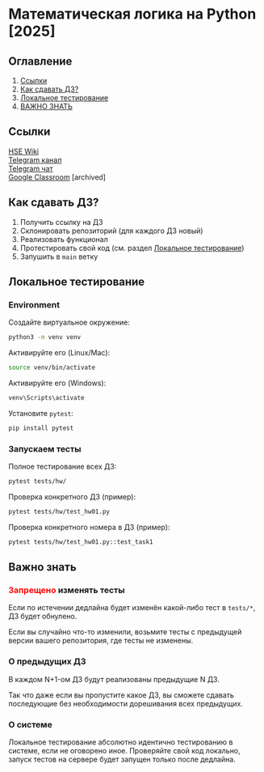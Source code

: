 # Математическая логика на Python [2025]

## Оглавление

1. [Ссылки](#Ссылки)
2. [Как сдавать ДЗ?](#Как-сдавать-ДЗ?)
3. [Локальное тестирование](#Локальное-тестирование)
4. [ВАЖНО ЗНАТЬ](#важно-знать)

## Ссылки
[HSE Wiki](http://wiki.cs.hse.ru/%D0%9C%D0%B0%D1%82%D0%B5%D0%BC%D0%B0%D1%82%D0%B8%D1%87%D0%B5%D1%81%D0%BA%D0%B0%D1%8F_%D0%BB%D0%BE%D0%B3%D0%B8%D0%BA%D0%B0_%D0%BD%D0%B0_Python_25) \
[Telegram канал](https://t.me/+IRoFqPGn2ZFhZWMy) \
[Telegram чат](https://t.me/+bxpcEC7MnsExYjUy) \
[Google Classroom](https://classroom.google.com/c/NzI1NTIzNTE3MjA0?cjc=frttno2) [archived]

## Как сдавать ДЗ?

1. Получить ссылку на ДЗ
2. Склонировать репозиторий (для каждого ДЗ новый)
3. Реализовать функционал
4. Протестировать свой код (см. раздел [Локальное тестирование](README.md#локальное-тестирование))
5. Запушить в `main` ветку

## Локальное тестирование

### Environment

Создайте виртуальное окружение:
```bash
python3 -m venv venv
```

Активируйте его (Linux/Mac):
```bash
source venv/bin/activate
```

Активируйте его (Windows):
```bash
venv\Scripts\activate
```

Установите `pytest`:
```bash
pip install pytest
```

### Запускаем тесты

Полное тестирование всех ДЗ:
```bash
pytest tests/hw/
```

Проверка конкретного ДЗ (пример):
```bash
pytest tests/hw/test_hw01.py
```

Проверка конкретного номера в ДЗ (пример):
```bash
pytest tests/hw/test_hw01.py::test_task1
```

## Важно знать
### <font color="red">Запрещено</font> изменять тесты
Если по истечении дедлайна будет изменён какой-либо тест в `tests/*`, ДЗ будет обнулено.

Если вы случайно что-то изменили, возьмите тесты с предыдущей версии вашего репозитория, где тесты не изменены.

### О предыдущих ДЗ
В каждом N+1-ом ДЗ будут реализованы предыдущие N ДЗ. 

Так что даже если вы пропустите какое ДЗ, вы сможете сдавать последующие без необходимости дорешивания всех предыдущих.

### О системе

Локальное тестирование абсолютно идентично тестированию в системе, если не оговорено иное.
Проверяйте свой код локально, запуск тестов на сервере будет запущен только после дедлайна.